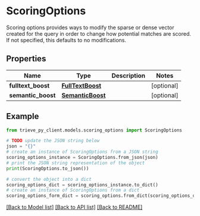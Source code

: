 # ScoringOptions

Scoring options provides ways to modify the sparse or dense vector created for the query in order to change how potential matches are scored. If not specified, this defaults to no modifications.

## Properties

Name | Type | Description | Notes
------------ | ------------- | ------------- | -------------
**fulltext_boost** | [**FullTextBoost**](FullTextBoost.md) |  | [optional] 
**semantic_boost** | [**SemanticBoost**](SemanticBoost.md) |  | [optional] 

## Example

```python
from trieve_py_client.models.scoring_options import ScoringOptions

# TODO update the JSON string below
json = "{}"
# create an instance of ScoringOptions from a JSON string
scoring_options_instance = ScoringOptions.from_json(json)
# print the JSON string representation of the object
print(ScoringOptions.to_json())

# convert the object into a dict
scoring_options_dict = scoring_options_instance.to_dict()
# create an instance of ScoringOptions from a dict
scoring_options_form_dict = scoring_options.from_dict(scoring_options_dict)
```
[[Back to Model list]](../README.md#documentation-for-models) [[Back to API list]](../README.md#documentation-for-api-endpoints) [[Back to README]](../README.md)


